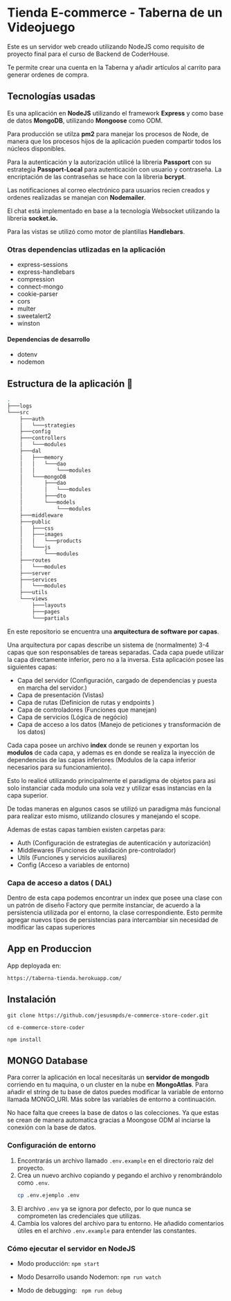 # Tienda E-commerce - Taberna de un Videojuego

Este es un servidor web creado utilizando NodeJS como requisito de proyecto final para el curso de Backend de CoderHouse.

Te permite crear una cuenta en la Taberna y añadir artículos al carrito para generar ordenes de compra.

## Tecnologías usadas

Es una aplicación en **NodeJS** utilizando el framework **Express** y como base de datos **MongoDB**, utilizando **Mongoose** como ODM.

Para producción se utilza **pm2** para manejar los procesos de Node, de manera que los procesos hijos de la aplicación pueden compartir todos los núcleos disponibles.

Para la autenticación y la autorización utilicé la libreria **Passport** con su estrategia **Passport-Local** para autenticación con usuario y contraseña. La encriptación de las contraseñas se hace con la libreria **bcrypt**.

Las notificaciones al correo electrónico para usuarios recien creados y ordenes realizadas se manejan con **Nodemailer**.

El chat está implementado en base a la tecnología Websocket utilizando la libreria **socket.io.**

Para las vistas se utilizó como motor de plantillas **Handlebars**.

### Otras dependencias utlizadas en la aplicación

- express-sessions
- express-handlebars
- compression
- connect-mongo
- cookie-parser
- cors
- multer
- sweetalert2
- winston

#### Dependencias de desarrollo

- dotenv
- nodemon

## Estructura de la aplicación 📁

```sh
.
├───logs
└───src
    ├───auth
    │   └───strategies
    ├───config
    ├───controllers
    │   └───modules
    ├───dal
    │   ├───memory
    │   │   └───dao
    │   │       └───modules
    │   └───mongoDB
    │       ├───dao
    │       │   └───modules
    │       ├───dto
    │       └───models
    │           └───modules
    ├───middleware
    ├───public
    │   ├───css
    │   ├───images
    │   │   └───products
    │   └───js
    │       └───modules
    ├───routes
    │   └───modules
    ├───server
    ├───services
    │   └───modules
    ├───utils
    └───views
        ├───layouts
        ├───pages
        └───partials
```

En este repositorio se encuentra una **arquitectura de software por capas**.

Una arquitectura por capas describe un sistema de (normalmente) 3-4 capas que son responsables de tareas separadas. Cada capa puede utilizar la capa directamente inferior, pero no a la inversa. Esta aplicación posee las siguientes capas:

- Capa del servidor (Configuración, cargado de dependencias y puesta en marcha del servidor.)
- Capa de presentación (Vistas)
- Capa de rutas (Definicion de rutas y endpoints )
- Capa de controladores (Funciones que manejan)
- Capa de servicios (Lógica de negócio)
- Capa de acceso a los datos (Manejo de peticiones y transformación de los datos)

Cada capa posee un archivo **index** donde se reunen y exportan los **modulos** de cada capa, y ademas es en donde se realiza la inyección de dependencias de las capas inferiores (Modulos de la capa inferior necesarios para su funcionamiento).

Esto lo realicé utilizando principalmente el paradigma de objetos para asi solo instanciar cada modulo una sola vez y utilizar esas instancias en la capa superior.

De todas maneras en algunos casos se utilizó un paradigma más funcional para realizar esto mismo, utilizando closures y manejando el scope.

Ademas de estas capas tambien existen carpetas para:

- Auth (Configuración de estrategias de autenticación y autorización)
- Middlewares (Funciones de validación pre-controlador)
- Utils (Funciones y servicios auxiliares)
- Config (Acceso a variables de entorno)

### Capa de acceso a datos ( DAL)

Dentro de esta capa podemos encontrar un index que posee una clase con un patrón de diseño Factory que permite instanciar, de acuerdo a la persistencia utilizada por el entorno, la clase correspondiente. Esto permite agregar nuevos tipos de persistencias para intercambiar sin necesidad de modificar las capas superiores

## App en Produccion

App deployada en:

```
https://taberna-tienda.herokuapp.com/

```

## Instalación

`git clone https://github.com/jesusmpds/e-commerce-store-coder.git `

`cd e-commerce-store-coder`

`npm install `

## MONGO Database

Para correr la aplicación en local necesitarás un **servidor de mongodb** corriendo en tu maquina, o un cluster en la nube en **MongoAtlas**. Para añadir el string de tu base de datos puedes modificar la variable de entorno llamada MONGO_URI. Más sobre las variables de entorno a continuación.

No hace falta que creees la base de datos o las colecciones. Ya que estas se crean de manera automatica gracias a Moongose ODM al inciarse la conexión con la base de datos.

### Configuración de entorno

1.  Encontrarás un archivo llamado `.env.example` en el directorio raíz del proyecto.
2.  Crea un nuevo archivo copiando y pegando el archivo y renombrándolo como `.env`.
    ```bash
    cp .env.ejemplo .env
    ```
3.  El archivo `.env` ya se ignora por defecto, por lo que nunca se comprometen las credenciales que utilizas.
4.  Cambia los valores del archivo para tu entorno. He añadido comentarios útiles en el archivo `.env.example` para entender las constantes.

### Cómo ejecutar el servidor en NodeJS

- Modo producción: `npm start`

- Modo Desarrollo usando Nodemon: `npm run watch`

- Modo de debugging: ` npm run debug`
